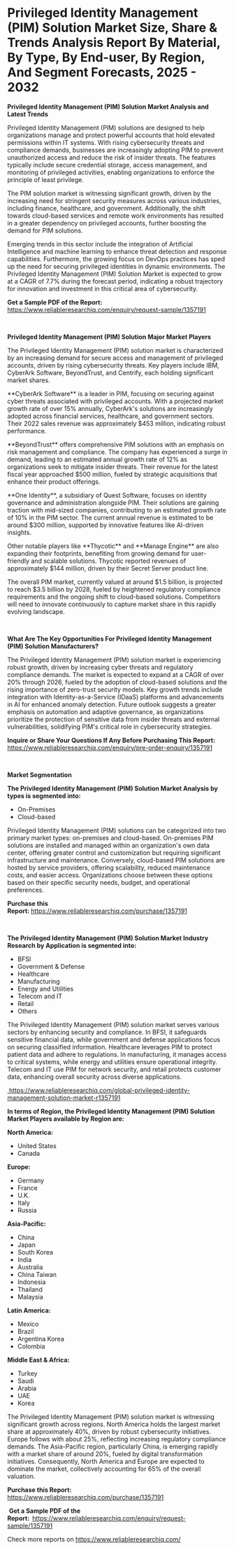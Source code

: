 <p><h1>Privileged Identity Management (PIM) Solution Market Size, Share & Trends Analysis Report By Material, By Type, By End-user, By Region, And Segment Forecasts, 2025 - 2032</h1></p><p><strong>Privileged Identity Management (PIM) Solution Market Analysis and Latest Trends</strong></p>
<p><p>Privileged Identity Management (PIM) solutions are designed to help organizations manage and protect powerful accounts that hold elevated permissions within IT systems. With rising cybersecurity threats and compliance demands, businesses are increasingly adopting PIM to prevent unauthorized access and reduce the risk of insider threats. The features typically include secure credential storage, access management, and monitoring of privileged activities, enabling organizations to enforce the principle of least privilege.</p><p>The PIM solution market is witnessing significant growth, driven by the increasing need for stringent security measures across various industries, including finance, healthcare, and government. Additionally, the shift towards cloud-based services and remote work environments has resulted in a greater dependency on privileged accounts, further boosting the demand for PIM solutions.</p><p>Emerging trends in this sector include the integration of Artificial Intelligence and machine learning to enhance threat detection and response capabilities. Furthermore, the growing focus on DevOps practices has sped up the need for securing privileged identities in dynamic environments. The Privileged Identity Management (PIM) Solution Market is expected to grow at a CAGR of 7.7% during the forecast period, indicating a robust trajectory for innovation and investment in this critical area of cybersecurity.</p></p>
<p><strong>Get a Sample PDF of the Report:&nbsp;</strong> <a href="https://www.reliableresearchiq.com/enquiry/request-sample/1357191?utm_campaign=3106&utm_medium=2&utm_source=Github&utm_content=ia&utm_term=11032025&utm_id=privileged-identity-management-pim-solution">https://www.reliableresearchiq.com/enquiry/request-sample/1357191</a></p>
<p>&nbsp;</p>
<p><strong>Privileged Identity Management (PIM) Solution Major Market Players</strong></p>
<p><p>The Privileged Identity Management (PIM) solution market is characterized by an increasing demand for secure access and management of privileged accounts, driven by rising cybersecurity threats. Key players include IBM, CyberArk Software, BeyondTrust, and Centrify, each holding significant market shares.</p><p>**CyberArk Software** is a leader in PIM, focusing on securing against cyber threats associated with privileged accounts. With a projected market growth rate of over 15% annually, CyberArk's solutions are increasingly adopted across financial services, healthcare, and government sectors. Their 2022 sales revenue was approximately $453 million, indicating robust performance.</p><p>**BeyondTrust** offers comprehensive PIM solutions with an emphasis on risk management and compliance. The company has experienced a surge in demand, leading to an estimated annual growth rate of 12% as organizations seek to mitigate insider threats. Their revenue for the latest fiscal year approached $500 million, fueled by strategic acquisitions that enhance their product offerings.</p><p>**One Identity**, a subsidiary of Quest Software, focuses on identity governance and administration alongside PIM. Their solutions are gaining traction with mid-sized companies, contributing to an estimated growth rate of 10% in the PIM sector. The current annual revenue is estimated to be around $300 million, supported by innovative features like AI-driven insights.</p><p>Other notable players like **Thycotic** and **Manage Engine** are also expanding their footprints, benefiting from growing demand for user-friendly and scalable solutions. Thycotic reported revenues of approximately $144 million, driven by their Secret Server product line.</p><p>The overall PIM market, currently valued at around $1.5 billion, is projected to reach $3.5 billion by 2028, fueled by heightened regulatory compliance requirements and the ongoing shift to cloud-based solutions. Competitors will need to innovate continuously to capture market share in this rapidly evolving landscape.</p></p>
<p>&nbsp;</p>
<p><strong>What Are The Key Opportunities For Privileged Identity Management (PIM) Solution Manufacturers?</strong></p>
<p><p>The Privileged Identity Management (PIM) solution market is experiencing robust growth, driven by increasing cyber threats and regulatory compliance demands. The market is expected to expand at a CAGR of over 20% through 2026, fueled by the adoption of cloud-based solutions and the rising importance of zero-trust security models. Key growth trends include integration with Identity-as-a-Service (IDaaS) platforms and advancements in AI for enhanced anomaly detection. Future outlook suggests a greater emphasis on automation and adaptive governance, as organizations prioritize the protection of sensitive data from insider threats and external vulnerabilities, solidifying PIM's critical role in cybersecurity strategies.</p></p>
<p><strong>Inquire or Share Your Questions If Any Before Purchasing This Report:</strong> <a href="https://www.reliableresearchiq.com/enquiry/pre-order-enquiry/1357191?utm_campaign=3106&utm_medium=2&utm_source=Github&utm_content=ia&utm_term=11032025&utm_id=privileged-identity-management-pim-solution">https://www.reliableresearchiq.com/enquiry/pre-order-enquiry/1357191</a></p>
<p>&nbsp;</p>
<p><strong>Market Segmentation</strong></p>
<p><strong>The Privileged Identity Management (PIM) Solution Market Analysis by types is segmented into:</strong></p>
<p><ul><li>On-Premises</li><li>Cloud-based</li></ul></p>
<p><p>Privileged Identity Management (PIM) solutions can be categorized into two primary market types: on-premises and cloud-based. On-premises PIM solutions are installed and managed within an organization's own data center, offering greater control and customization but requiring significant infrastructure and maintenance. Conversely, cloud-based PIM solutions are hosted by service providers, offering scalability, reduced maintenance costs, and easier access. Organizations choose between these options based on their specific security needs, budget, and operational preferences.</p></p>
<p><strong>Purchase this Report:&nbsp;</strong><a href="https://www.reliableresearchiq.com/purchase/1357191?utm_campaign=3106&utm_medium=2&utm_source=Github&utm_content=ia&utm_term=11032025&utm_id=privileged-identity-management-pim-solution">https://www.reliableresearchiq.com/purchase/1357191</a></p>
<p>&nbsp;</p>
<p><strong>The Privileged Identity Management (PIM) Solution Market Industry Research by Application is segmented into:</strong></p>
<p><ul><li>BFSI</li><li>Government & Defense</li><li>Healthcare</li><li>Manufacturing</li><li>Energy and Utilities</li><li>Telecom and IT</li><li>Retail</li><li>Others</li></ul></p>
<p><p>The Privileged Identity Management (PIM) solution market serves various sectors by enhancing security and compliance. In BFSI, it safeguards sensitive financial data, while government and defense applications focus on securing classified information. Healthcare leverages PIM to protect patient data and adhere to regulations. In manufacturing, it manages access to critical systems, while energy and utilities ensure operational integrity. Telecom and IT use PIM for network security, and retail protects customer data, enhancing overall security across diverse applications.</p></p>
<p><a href="https://www.reliableresearchiq.com/global-privileged-identity-management-solution-market-r1357191?utm_campaign=3106&utm_medium=2&utm_source=Github&utm_content=ia&utm_term=11032025&utm_id=privileged-identity-management-pim-solution">&nbsp;https://www.reliableresearchiq.com/global-privileged-identity-management-solution-market-r1357191</a></p>
<p><strong>In terms of Region, the Privileged Identity Management (PIM) Solution Market Players available by Region are:</strong></p>
<p>
    <p> <strong> North America: </strong>
        <ul>
            <li>United States</li>
            <li>Canada</li>
        </ul>
        </p> 
    <p> <strong> Europe: </strong>
        <ul>
            <li>Germany</li>
            <li>France</li>
            <li>U.K.</li>
            <li>Italy</li>
            <li>Russia</li>
        </ul>
        </p> 
    <p> <strong> Asia-Pacific: </strong>
        <ul>
            <li>China</li>
            <li>Japan</li>
            <li>South Korea</li>
            <li>India</li>
            <li>Australia</li>
            <li>China Taiwan</li>
            <li>Indonesia</li>
            <li>Thailand</li>
            <li>Malaysia</li>
        </ul>
        </p> 
    <p> <strong> Latin America: </strong>
        <ul>
            <li>Mexico</li>
            <li>Brazil</li>
            <li>Argentina Korea</li>
            <li>Colombia</li>
        </ul>
        </p> 
    <p> <strong> Middle East & Africa: </strong>
        <ul>
            <li>Turkey</li>
            <li>Saudi</li>
            <li>Arabia</li>
            <li>UAE</li>
            <li>Korea</li>
        </ul>
    </p>
    </p>
<p><p>The Privileged Identity Management (PIM) solution market is witnessing significant growth across regions. North America holds the largest market share at approximately 40%, driven by robust cybersecurity initiatives. Europe follows with about 25%, reflecting increasing regulatory compliance demands. The Asia-Pacific region, particularly China, is emerging rapidly with a market share of around 20%, fueled by digital transformation initiatives. Consequently, North America and Europe are expected to dominate the market, collectively accounting for 65% of the overall valuation.</p></p>
<p><strong>Purchase this Report: </strong><a href="https://www.reliableresearchiq.com/purchase/1357191?utm_campaign=3106&utm_medium=2&utm_source=Github&utm_content=ia&utm_term=11032025&utm_id=privileged-identity-management-pim-solution">https://www.reliableresearchiq.com/purchase/1357191</a></p>
<p>&nbsp;<strong>Get a Sample PDF of the Report:&nbsp;&nbsp;</strong><a href="https://www.reliableresearchiq.com/enquiry/request-sample/1357191?utm_campaign=3106&utm_medium=2&utm_source=Github&utm_content=ia&utm_term=11032025&utm_id=privileged-identity-management-pim-solution">https://www.reliableresearchiq.com/enquiry/request-sample/1357191</a></p>
<p><strong></strong></p>
<p>Check more reports on <a href="https://www.reliableresearchiq.com/?utm_campaign=3106&utm_medium=2&utm_source=Github&utm_content=ia&utm_term=11032025&utm_id=privileged-identity-management-pim-solution">https://www.reliableresearchiq.com/</a></p>